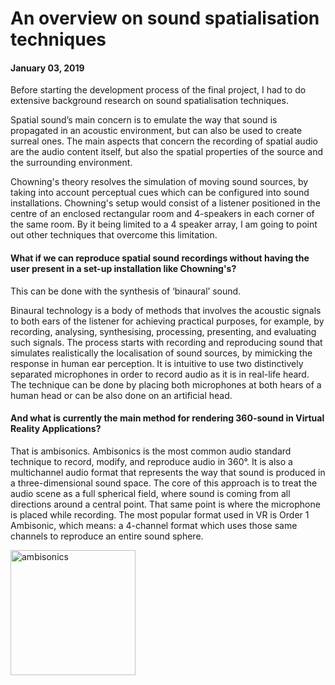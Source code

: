 # An overview on sound spatialisation techniques
#### January 03, 2019

Before starting the development process of the final project, I had to do extensive background research on sound spatialisation techniques. 

Spatial sound’s main concern is to emulate the way that sound is propagated in an acoustic environment, but can also be used to create surreal ones. 
The main aspects that concern the recording of spatial audio are the audio content itself, but also the spatial properties of the source and the surrounding environment.

Chowning's theory resolves the simulation of moving sound sources, by taking into account perceptual cues which can be configured into sound installations. Chowning's setup would consist of a listener positioned in the centre of an enclosed rectangular room and 4-speakers in each corner of the same room. 
By it being limited to a 4 speaker array, I am going to point out other techniques that overcome this limitation. 

#### What if we can reproduce spatial sound recordings without having the user present in a set-up installation like Chowning's? 

This can be done with the synthesis of ‘binaural’ sound. 

Binaural technology is a body of methods that involves the acoustic signals to both ears of the listener for achieving practical purposes, for example, by recording, analysing, synthesising, processing, presenting, and evaluating such signals.
The process starts with recording and reproducing sound that simulates realistically the localisation of sound sources, by mimicking the response in human ear perception. It is intuitive to use two distinctively separated microphones in order to record audio as it is in real-life heard. The technique can be done by placing both microphones at both hears of a human head or can be also done on an artificial head. 

#### And what is currently the main method for rendering 360-sound in Virtual Reality Applications? 

That is ambisonics. 
Ambisonics is the most common audio standard technique to record, modify, and reproduce audio in 360°. It is also a multichannel audio format that represents the way that sound is produced in a three-dimensional sound space. 
The core of this approach is to treat the audio scene as a full spherical field, where sound is coming from all directions around a central point. That same point is where the microphone is placed while recording. The most popular format used in VR is Order 1 Ambisonic, which means: a 4-channel format which uses those same channels to reproduce an entire sound sphere.

<img src="https://i.ibb.co/gZSQF4y/ambisonics.png" alt="ambisonics" width="200px">



